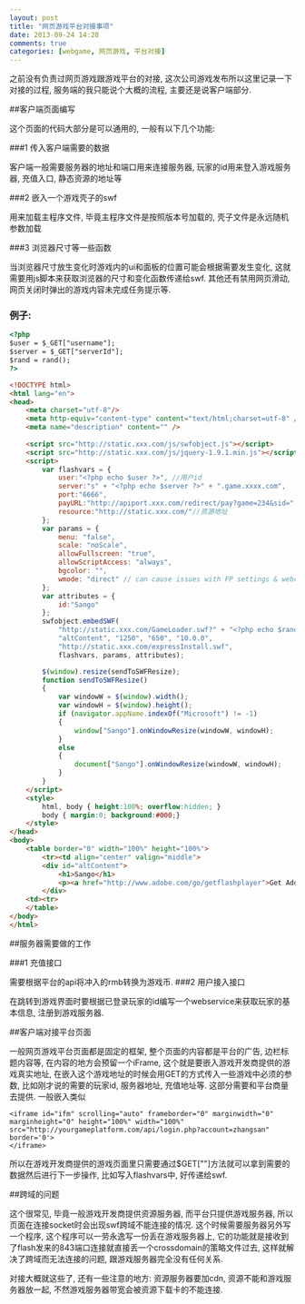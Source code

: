 ```yaml
---
layout: post
title: "网页游戏平台对接事项"
date: 2013-09-24 14:28
comments: true
categories: [webgame, 网页游戏, 平台对接]
---
```

之前没有负责过网页游戏跟游戏平台的对接, 这次公司游戏发布所以这里记录一下对接的过程, 服务端的我只能说个大概的流程, 主要还是说客户端部分.

##客户端页面编写

这个页面的代码大部分是可以通用的, 一般有以下几个功能:

###1 传入客户端需要的数据

客户端一般需要服务器的地址和端口用来连接服务器, 玩家的id用来登入游戏服务器, 充值入口, 静态资源的地址等

###2 嵌入一个游戏壳子的swf

用来加载主程序文件, 毕竟主程序文件是按照版本号加载的, 壳子文件是永远随机参数加载

###3 浏览器尺寸等一些函数

当浏览器尺寸放生变化时游戏内的ui和面板的位置可能会根据需要发生变化, 这就需要用js脚本来获取浏览器的尺寸和变化函数传递给swf. 其他还有禁用网页滑动, 网页关闭时弹出的游戏内容未完成任务提示等.
<!-- more -->
### 例子:
```html
<?php
$user = $_GET["username"];
$server = $_GET["serverId"];
$rand = rand();
?>

<!DOCTYPE html>
<html lang="en">
<head>
	<meta charset="utf-8"/>
	<meta http-equiv="content-type" content="text/html;charset=utf-8" />
	<meta name="description" content="" />
	
	<script src="http://static.xxx.com/js/swfobject.js"></script>
	<script src="http://static.xxx.com/js/jquery-1.9.1.min.js"></script>
	<script>
		var flashvars = {
			user:"<?php echo $user ?>", //用户id
			server:"s" + "<?php echo $server ?>" + ".game.xxxx.com",
			port:"6666",
			payURL:"http://apiport.xxx.com/redirect/pay?game=234&sid=" + "<?php echo $server ?>", //充值地址, 跟serverid对应
			resource:"http://static.xxx.com/"//资源地址
		};
		var params = {
			menu: "false",
			scale: "noScale",
			allowFullscreen: "true",
			allowScriptAccess: "always",
			bgcolor: "",
			wmode: "direct" // can cause issues with FP settings & webcam
		};
		var attributes = {
			id:"Sango"
		};
		swfobject.embedSWF(
			"http://static.xxx.com/GameLoader.swf?" + "<?php echo $rand ?>", 
			"altContent", "1250", "650", "10.0.0", 
			"http://static.xxx.com/expressInstall.swf", 
			flashvars, params, attributes);

		$(window).resize(sendToSWFResize);
		function sendToSWFResize()
		{
			var windowW = $(window).width();
			var windowH = $(window).height();
			if (navigator.appName.indexOf("Microsoft") != -1)
			{
				window["Sango"].onWindowResize(windowW, windowH);
			}
			else
			{
				document["Sango"].onWindowResize(windowW, windowH);
			}
		}
	</script>
	<style>
		html, body { height:100%; overflow:hidden; }
		body { margin:0; background:#000;}
	</style>
</head>
<body>
	<table border="0" width="100%" height="100%">
		<tr><td align="center" valign="middle">
		<div id="altContent">
			<h1>Sango</h1>
			<p><a href="http://www.adobe.com/go/getflashplayer">Get Adobe Flash player</a></p>
		</div>
	<td><tr>
	</table>
</body>
</html>
```

##服务器需要做的工作

###1 充值接口

需要根据平台的api将冲入的rmb转换为游戏币.
###2 用户接入接口

在跳转到游戏界面时要根据已登录玩家的id编写一个webservice来获取玩家的基本信息, 注册到游戏服务器.

##客户端对接平台页面

一般网页游戏平台页面都是固定的框架, 整个页面的内容都是平台的广告, 边栏标题内容等, 在内容的地方会预留一个iFrame, 这个就是要嵌入游戏开发商提供的游戏真实地址, 在嵌入这个游戏地址的时候会用GET的方式传入一些游戏中必须的参数, 比如刚才说的需要的玩家id, 服务器地址, 充值地址等. 这部分需要和平台商量去提供. 一般嵌入类似
```
<iframe id="ifm" scrolling="auto" frameborder="0" marginwidth="0" marginheight="0" height="100%" width="100%" src="http://yourgameplatform.com/api/login.php?account=zhangsan" border='0'>
</iframe>
```
所以在游戏开发商提供的游戏页面里只需要通过$GET[""]方法就可以拿到需要的数据然后进行下一步操作, 比如写入flashvars中, 好传递给swf.

##跨域的问题

这个很常见, 毕竟一般游戏开发商提供资源服务器, 而平台只提供游戏服务器, 所以页面在连接socket时会出现swf跨域不能连接的情况. 这个时候需要服务器另外写一个程序, 这个程序可以一劳永逸写一份丢在游戏服务器上, 它的功能就是接收到了flash发来的843端口连接就直接丢一个crossdomain的策略文件过去, 这样就解决了跨域而无法连接的问题, 跟游戏服务器完全没有任何关系.

对接大概就这些了, 还有一些注意的地方: 资源服务器要加cdn, 资源不能和游戏服务器放一起, 不然游戏服务器带宽会被资源下载卡的不能连接.